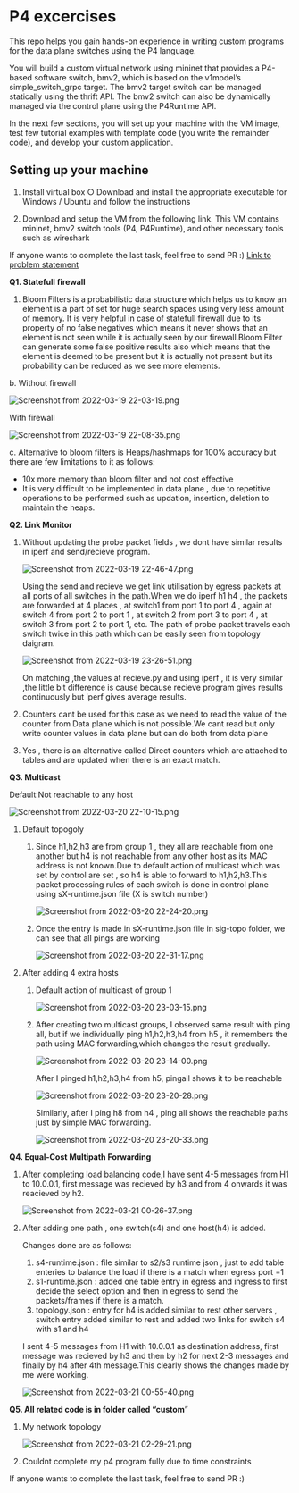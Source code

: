 # P4 excercises

This repo helps you gain hands-on experience in writing custom programs for the data
plane switches using the P4 language. 

You will build a custom virtual network using mininet that
provides a P4-based software switch, bmv2, which is based on the v1model’s
simple_switch_grpc target. The bmv2 target switch can be managed statically using the thrift
API. The bmv2 switch can also be dynamically managed via the control plane using the
P4Runtime API.

In the next few sections, you will set up your machine with the VM image, test few tutorial
examples with template code (you write the remainder code), and develop your custom
application.

## Setting up your machine
1. Install virtual box
○ Download and install the appropriate executable for Windows / Ubuntu and follow
the instructions

2. Download and setup the VM from the following link. This VM contains mininet, bmv2
switch tools (P4, P4Runtime), and other necessary tools such as wireshark


If anyone wants to complete the last task, feel free to send PR :) [Link to problem statement](https://github.com/ashcode028/p4_excercises/blob/f33fc681ba2623a216112da50f20f7b8f03822ea/CSE567-PA02-P4.pdf)

**Q1. Statefull firewall**

1. Bloom Filters is a probabilistic data structure which helps us to know an element is a part of set  for huge search spaces using very less amount of memory. It is very helpful in case of statefull firewall due to its property of no false negatives which means it never shows that an element is not seen while it is actually seen by our firewall.Bloom Filter can generate some false positive results also which means that the element is deemed to be present but it is actually not present but its probability can be reduced as we see more elements.

b. Without firewall

![Screenshot from 2022-03-19 22-03-19.png](Assignment%202%20914249fb9d8b4469a96528ce7f3f742e/Screenshot_from_2022-03-19_22-03-19.png)

With firewall

![Screenshot from 2022-03-19 22-08-35.png](Assignment%202%20914249fb9d8b4469a96528ce7f3f742e/Screenshot_from_2022-03-19_22-08-35.png)

c. Alternative to bloom filters is Heaps/hashmaps for 100% accuracy but there are few limitations to it as follows:

- 10x more memory than bloom filter and not cost effective
- It is very difficult to be implemented in data plane , due to repetitive operations to be performed such as updation, insertion, deletion to maintain the heaps.

**Q2. Link Monitor**

1. Without updating the probe packet fields , we dont have similar results in iperf and send/recieve program.
    
    ![Screenshot from 2022-03-19 22-46-47.png](Assignment%202%20914249fb9d8b4469a96528ce7f3f742e/Screenshot_from_2022-03-19_22-46-47.png)
    
    Using the send and recieve we get link utilisation by egress packets at all ports of all switches in the path.When we do iperf h1 h4 , the packets are forwarded at 4 places , at switch1 from port 1 to port 4 , again at switch 4 from port 2 to port 1 , at switch 2 from port 3 to port 4 , at switch 3 from port 2 to port 1, etc. The path of probe packet travels each switch twice in this path which can be easily seen from topology daigram.
    
    ![Screenshot from 2022-03-19 23-26-51.png](Assignment%202%20914249fb9d8b4469a96528ce7f3f742e/Screenshot_from_2022-03-19_23-26-51.png)
    
    On matching ,the values at recieve.py and using iperf , it is very similar ,the little bit difference is cause because recieve program gives results continuously but iperf gives average results.
    
2. Counters cant be used for this case as we need to read the value of the counter from Data plane which is not possible.We cant read but only write counter values in data plane but can do both from data plane
3. Yes , there is an alternative called Direct counters which are attached to tables and are updated when there is an exact match.

**Q3. Multicast**

Default:Not reachable to any host

![Screenshot from 2022-03-20 22-10-15.png](Assignment%202%20914249fb9d8b4469a96528ce7f3f742e/Screenshot_from_2022-03-20_22-10-15.png)

1. Default topogoly
    1. Since h1,h2,h3 are from group 1 , they all are reachable from one another but h4 is not reachable from any other host as its MAC address is not known.Due to default action of multicast which was set by control are set , so h4 is able to forward to h1,h2,h3.This packet processing rules of each switch is done in control plane using sX-runtime.json file (X is switch number)
        
        ![Screenshot from 2022-03-20 22-24-20.png](Assignment%202%20914249fb9d8b4469a96528ce7f3f742e/Screenshot_from_2022-03-20_22-24-20.png)
        
    2. Once the entry is made in sX-runtime.json file in sig-topo folder, we can see that all pings are working
        
        ![Screenshot from 2022-03-20 22-31-17.png](Assignment%202%20914249fb9d8b4469a96528ce7f3f742e/Screenshot_from_2022-03-20_22-31-17.png)
        
2. After adding 4 extra hosts
    1. Default action of multicast of group 1
        
        ![Screenshot from 2022-03-20 23-03-15.png](Assignment%202%20914249fb9d8b4469a96528ce7f3f742e/Screenshot_from_2022-03-20_23-03-15.png)
        
    2. After creating two multicast groups, I observed same result with ping all, but if we individually ping h1,h2,h3,h4 from h5 , it remembers the path using MAC forwarding,which changes the result gradually.
        
        ![Screenshot from 2022-03-20 23-14-00.png](Assignment%202%20914249fb9d8b4469a96528ce7f3f742e/Screenshot_from_2022-03-20_23-14-00.png)
        
        After I pinged h1,h2,h3,h4 from h5, pingall shows it to be reachable 
        
        ![Screenshot from 2022-03-20 23-20-28.png](Assignment%202%20914249fb9d8b4469a96528ce7f3f742e/Screenshot_from_2022-03-20_23-20-28.png)
        
        Similarly, after I ping h8 from h4 , ping all shows the reachable paths just by simple MAC forwarding.
        
        ![Screenshot from 2022-03-20 23-20-33.png](Assignment%202%20914249fb9d8b4469a96528ce7f3f742e/Screenshot_from_2022-03-20_23-20-33.png)
        

**Q4. Equal-Cost Multipath Forwarding**

1. After completing load balancing code,I have sent 4-5 messages from H1 to 10.0.0.1, first message was recieved by h3 and from 4 onwards it was reacieved by h2.
    
    ![Screenshot from 2022-03-21 00-26-37.png](Assignment%202%20914249fb9d8b4469a96528ce7f3f742e/Screenshot_from_2022-03-21_00-26-37.png)
    
2. After adding one path , one switch(s4) and one host(h4) is added.
    
    Changes done are as follows:
    
    1. s4-runtime.json : file similar to s2/s3 runtime json , just to add table enteries to balance the load if there is a match when egress port =1
    2. s1-runtime.json : added one table entry in egress and ingress to first decide the select option and then in egress to send the packets/frames if there is a match.
    3. topology.json : entry for h4 is added similar to rest other servers , switch entry added similar to rest  and added two links for switch s4 with s1 and h4
    
    I sent 4-5 messages from H1 with 10.0.0.1 as destination address, first message was recieved by h3 and then by h2 for next 2-3 messages and finally by h4 after 4th message.This clearly shows the changes made by me were working.
    
    ![Screenshot from 2022-03-21 00-55-40.png](Assignment%202%20914249fb9d8b4469a96528ce7f3f742e/Screenshot_from_2022-03-21_00-55-40.png)
    

**Q5. All related code is in folder called “custom**”

1. My network topology
    
    ![Screenshot from 2022-03-21 02-29-21.png](Assignment%202%20914249fb9d8b4469a96528ce7f3f742e/Screenshot_from_2022-03-21_02-29-21.png)
    
2. Couldnt complete my p4 program fully due to time constraints

If anyone wants to complete the last task, feel free to send PR :)
